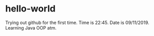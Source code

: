 # hello-world
Trying out github for the first time. Time is 22:45. Date is 09/11/2019.
Learning Java OOP atm.
